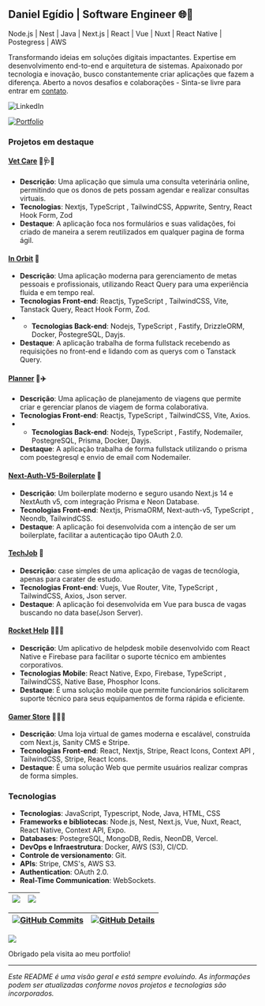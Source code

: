 ## Daniel Egídio | Software Engineer 🌐📱

Node.js | Nest | Java | Next.js | React | Vue | Nuxt | React Native | Postegress | AWS 

Transformando ideias em soluções digitais impactantes. Expertise em desenvolvimento end-to-end e arquitetura de sistemas. Apaixonado por tecnologia e inovação, busco constantemente criar aplicações que fazem a diferença. Aberto a novos desafios e colaborações - Sinta-se livre para entrar em [contato](mailto:danielegidioti@gmail.com).

![LinkedIn](https://img.shields.io/badge/LinkedIn-0077B5?style=for-the-badge&logo=linkedin&logoColor=white)

[![Portfolio](https://img.shields.io/badge/Portfolio-Visit%20My%20Site-blue)](https://portfolio-daniel-current.vercel.app/)

### **Projetos em destaque**

#### [Vet Care](https://github.com/DanielEgiidio/VetCare) 🐶🩺📅

- **Descrição**: Uma aplicação que simula uma consulta veterinária online, permitindo que os donos de pets possam agendar e realizar consultas virtuais.
- **Tecnologias**: Nextjs, TypeScript , TailwindCSS, Appwrite, Sentry, React Hook Form, Zod
- **Destaque**: A aplicação foca nos formulários e suas validações, foi criado de maneira a serem reutilizados em qualquer pagina de forma ágil.

#### [In Orbit](https://github.com/DanielEgiidio/in-orbit-frontend) 📅

- **Descrição**: Uma aplicação moderna para gerenciamento de metas pessoais e profissionais, utilizando React Query para uma experiência fluida e em tempo real.
- **Tecnologias Front-end**: Reactjs, TypeScript , TailwindCSS, Vite, Tanstack Query, React Hook Form, Zod.
- - **Tecnologias Back-end**: Nodejs, TypeScript , Fastify, DrizzleORM, Docker, PostegreSQL, Dayjs.
- **Destaque**: A aplicação trabalha de forma fullstack recebendo as requisições no front-end e lidando com as querys com o Tanstack Query.

#### [Planner](https://github.com/DanielEgiidio/planner_web) 📅✈️

- **Descrição**: Uma aplicação de planejamento de viagens que permite criar e gerenciar planos de viagem de forma colaborativa.
- **Tecnologias Front-end**: Reactjs, TypeScript , TailwindCSS, Vite, Axios.
- - **Tecnologias Back-end**: Nodejs, TypeScript , Fastify, Nodemailer, PostegreSQL, Prisma, Docker, Dayjs.
- **Destaque**: A aplicação trabalha de forma fullstack utilizando o prisma com poestegresql e envio de email com Nodemailer.

#### [Next-Auth-V5-Boilerplate](https://github.com/DanielEgiidio/next-auth-v5) 🔐

- **Descrição**: Um boilerplate moderno e seguro usando Next.js 14 e NextAuth v5, com integração Prisma e Neon Database.
- **Tecnologias Front-end**: Nextjs, PrismaORM, Next-auth-v5, TypeScript , Neondb, TailwindCSS.
- **Destaque**: A aplicação foi desenvolvida com a intenção de ser um boilerplate, facilitar a autenticação tipo OAuth 2.0.

#### [TechJob](https://github.com/DanielEgiidio/Tech-Jobs) 💼

- **Descrição**: case simples de uma aplicação de vagas de tecnólogia, apenas para carater de estudo.
- **Tecnologias Front-end**: Vuejs, Vue Router, Vite, TypeScript , TailwindCSS, Axios, Json server.
- **Destaque**: A aplicação foi desenvolvida em Vue para busca de vagas buscando no data base(Json Server).

#### [Rocket Help](https://github.com/DanielEgiidio/rocket-help)  💬📱📞

- **Descrição**: Um aplicativo de helpdesk mobile desenvolvido com React Native e Firebase para facilitar o suporte técnico em ambientes corporativos.
- **Tecnologias Mobile**: React Native, Expo, Firebase, TypeScript , TailwindCSS, Native Base, Phosphor Icons.
- **Destaque**: É uma solução mobile que permite funcionários solicitarem suporte técnico para seus equipamentos de forma rápida e eficiente.

#### [Gamer Store](https://gamer-store-smoky.vercel.app/)  💬📱📞

- **Descrição**: Uma loja virtual de games moderna e escalável, construída com Next.js, Sanity CMS e Stripe.
- **Tecnologias Front-end**: React, Nextjs, Stripe, React Icons, Context API , TailwindCSS, Stripe, React Icons.
- **Destaque**: É uma solução Web que permite usuários realizar compras de forma simples.

 
### **Tecnologias**

- **Tecnologias**: JavaScript, Typescript, Node, Java, HTML, CSS 
- **Frameworks e bibliotecas**: Node.js, Nest, Next.js, Vue, Nuxt, React, React Native, Context API, Expo.
- **Databases**: PostegreSQL, MongoDB, Redis, NeonDB, Vercel. 
- **DevOps e Infraestrutura**: Docker, AWS (S3), CI/CD.
- **Controle de versionamento**: Git.
- **APIs**: Stripe, CMS's, AWS S3.
- **Authentication**: OAuth 2.0. 
- **Real-Time Communication**: WebSockets.

| ![](http://github-profile-summary-cards.vercel.app/api/cards/repos-per-language?username=DanielEgiidio&theme=dracula) | ![](http://github-profile-summary-cards.vercel.app/api/cards/stats?username=DanielEgiidio&theme=dracula)
 | ----------- | ----------- |

 | [![GitHub Commits](http://github-profile-summary-cards.vercel.app/api/cards/productive-time?username=DanielEgiidio&theme=dracula&utcOffset=-3)](https://github.com/vn7n24fzkq/github-profile-summary-cards) | [![GitHub Details](http://github-profile-summary-cards.vercel.app/api/cards/profile-details?username=DanielEgiidio&theme=dracula)](https://github.com/vn7n24fzkq/github-profile-summary-cards) |  
 | ----------- | ----------- |

 
 <div align="center justifyCenter" >
<a href="https://skillicons.dev"   >
  <img src="https://skillicons.dev/icons?i=git,vscode,javascript,typescript,css,html,react,next,tailwind,sass,nodejs,express,nest,vue,docker,figma,github,jest,postman,styledcomponents,vercel,vite,mongodb,postgres,java,reactnative" />
</a>
  <br />
  </div>



Obrigado pela visita ao meu portfolio!

---

*Este README é uma visão geral e está sempre evoluindo. As informações podem ser atualizadas conforme novos projetos e tecnologias são incorporados.*


